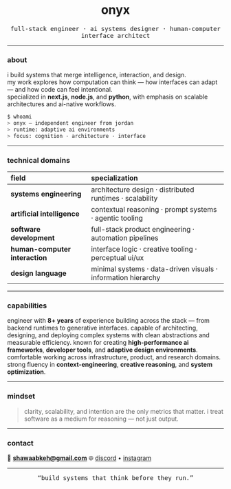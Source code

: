 <h1 align="center">onyx</h1>
<p align="center">
  <samp>full-stack engineer · ai systems designer · human-computer interface architect</samp>
</p>

---

### about
i build systems that merge intelligence, interaction, and design.  
my work explores how computation can think — how interfaces can adapt — and how code can feel intentional.  
specialized in **next.js**, **node.js**, and **python**, with emphasis on scalable architectures and ai-native workflows.

```bash
$ whoami
> onyx — independent engineer from jordan
> runtime: adaptive ai environments
> focus: cognition · architecture · interface
```

---

### technical domains

| field                          | specialization                                                |
| :----------------------------- | :------------------------------------------------------------ |
| **systems engineering**        | architecture design · distributed runtimes · scalability      |
| **artificial intelligence**    | contextual reasoning · prompt systems · agentic tooling       |
| **software development**       | full-stack product engineering · automation pipelines         |
| **human-computer interaction** | interface logic · creative tooling · perceptual ui/ux         |
| **design language**            | minimal systems · data-driven visuals · information hierarchy |

---

### capabilities

engineer with **8+ years** of experience building across the stack — from backend runtimes to generative interfaces.
capable of architecting, designing, and deploying complex systems with clean abstractions and measurable efficiency.
known for creating **high-performance ai frameworks**, **developer tools**, and **adaptive design environments**.
comfortable working across infrastructure, product, and research domains.
strong fluency in **context-engineering**, **creative reasoning**, and **system optimization**.

---

### mindset

> clarity, scalability, and intention are the only metrics that matter.
> i treat software as a medium for reasoning — not just output.

---

### contact

📧 **[shawaabkeh@gmail.com](mailto:shawaabkeh@gmail.com)**
🌐 [discord](https://h1.nu/onyx-discord) • [instagram](https://www.instagram.com/oelp)

---

<p align="center">
  <samp>“build systems that think before they run.”</samp>
</p>
